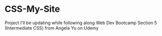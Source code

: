 # CSS-My-Site
Project I'll be updating while following along Web Dev Bootcamp Section 5 (Intermediate CSS) from Angela Yu on Udemy